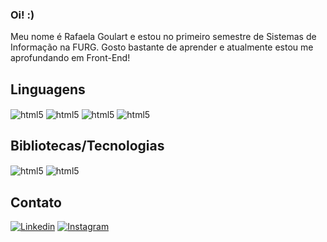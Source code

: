 ### Oi! :)

Meu nome é Rafaela Goulart e estou no primeiro semestre de Sistemas de Informação na FURG. Gosto bastante de aprender e atualmente estou me aprofundando em Front-End! 


## Linguagens

<div style = "display: inline_block">
    <img align="center" alt="html5" src="https://img.shields.io/badge/HTML5-E34F26?style=for-the-badge&logo=html5&logoColor=white">
    <img align="center" alt="html5" src="https://img.shields.io/badge/JavaScript-323330?style=for-the-badge&logo=javascript&logoColor=F7DF1E">
    <img align="center" alt="html5" src="https://img.shields.io/badge/CSS3-1572B6?style=for-the-badge&logo=css3&logoColor=white">
    <img align="center" alt="html5" src="https://img.shields.io/badge/Python-14354C?style=for-the-badge&logo=python&logoColor=white">
</div>

## Bibliotecas/Tecnologias

<div style = "display: inline_block">
    <img align="center" alt="html5" src="https://img.shields.io/badge/Canva-7952B3?style=flat&logo=canva">
    <img align="center" alt="html5" src="https://img.shields.io/badge/-ReactJs-61DAFB?logo=react&logoColor=white&style=for-the-badge">
</div>

## Contato

[![Linkedin](https://img.shields.io/badge/LinkedIn-0077B5?style=for-the-badge&logo=linkedin&logoColor=white)](https://www.linkedin.com/in/rafaelannsgoulart/)
[![Instagram](https://img.shields.io/badge/Instagram-E4405F?style=for-the-badge&logo=instagram&logoColor=white)](https://www.instagram.com/ahnaorafa/)
